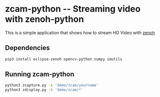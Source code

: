 # zcam-python -- Streaming video with zenoh-python

This is a simple application that shows how to stream HD Video with [zenoh](http://zenoh.io)

## Dependencies

```bash
pip3 install eclipse-zenoh opencv-python numpy imutils
```

## Running zcam-python

```bash
python3 zcapture.py -k 'demo/zcam/yourname'
python3 zdisplay.py -k 'demo/zcam/*'
```
